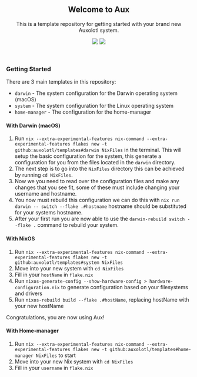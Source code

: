 <p align="center">
  <h2 align="center">Welcome to Aux</h2>
</p>

<p align="center">
	This is a template repository for getting started with your brand new Auxolotl system.
</p>

<p align="center">
  <a href="https://forum.aux.computer/c/special-interest-groups/sig-documentation/21"><img src="https://img.shields.io/static/v1?label=Maintained%20By&message=SIG%20Documentation&style=for-the-badge&labelColor=222222&color=794AFF" /></a>
  <a href="https://forum.aux.computer/c/special-interest-groups/sig-core/14"><img src="https://img.shields.io/static/v1?label=Maintained%20By&message=SIG%20Core&style=for-the-badge&labelColor=222222&color=794AFF" /></a>
</p>

&nbsp;

### Getting Started

There are 3 main templates in this repository:
- `darwin` - The system configuration for the Darwin operating system (macOS)
- `system` - The system configuration for the Linux operating system
- `home-manager` - The configuration for the home-manager

#### With Darwin (macOS)

1. Run `nix --extra-experimental-features nix-command --extra-experimental-features flakes new -t github:auxolotl/templates#darwin NixFiles` in the terminal. This will setup the basic configuration for the system, this generate a configuration for you from the files located in the `darwin` directory.
2. The next step is to go into the `NixFiles` directory this can be achieved by running `cd NixFiles`.
3. Now we you need to read over the configuration files and make any changes that you see fit, some of these must include changing your username and hostname.
4. You now must rebuild this configuration we can do this with `nix run darwin -- switch --flake .#hostname` hostname should be substituted for your systems hostname.
5. After your first run you are now able to use the `darwin-rebuild switch --flake .` command to rebuild your system.

#### With NixOS

1. Run `nix --extra-experimental-features nix-command --extra-experimental-features flakes new -t github:auxolotl/templates#system NixFiles`
2. Move into your new system with `cd NixFiles`
3. Fill in your `hostName` in `flake.nix`
4. Run `nixos-generate-config --show-hardware-config > hardware-configuration.nix` to generate configuration based on your filesystems and drivers
5. Run `nixos-rebuild build --flake .#hostName`, replacing hostName with your new hostName

Congratulations, you are now using Aux!

#### With Home-manager

1. Run `nix --extra-experimental-features nix-command --extra-experimental-features flakes new -t github:auxolotl/templates#home-manager NixFiles` to start
2. Move into your new Nix system with `cd NixFiles`
3. Fill in your `username` in `flake.nix`
